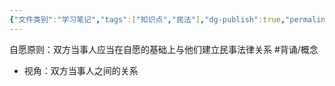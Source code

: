 ```yaml
---
{"文件类别":"学习笔记","tags":["知识点","民法"],"dg-publish":true,"permalink":"/学习笔记studyup/知识点cheese/自愿原则/","dgPassFrontmatter":true,"created":"2024-10-26T13:22:01.060+08:00","updated":"2024-10-26T13:22:57.709+08:00"}
---
```


自愿原则：双方当事人应当在自愿的基础上与他们建立民事法律关系 #背诵/概念 
- 视角：双方当事人之间的关系
